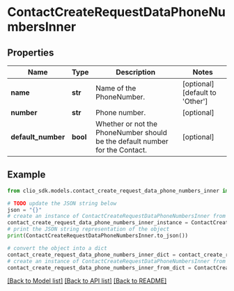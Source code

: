# ContactCreateRequestDataPhoneNumbersInner


## Properties

Name | Type | Description | Notes
------------ | ------------- | ------------- | -------------
**name** | **str** | Name of the PhoneNumber. | [optional] [default to 'Other']
**number** | **str** | Phone number. | [optional] 
**default_number** | **bool** | Whether or not the PhoneNumber should be the default number for the Contact. | [optional] 

## Example

```python
from clio_sdk.models.contact_create_request_data_phone_numbers_inner import ContactCreateRequestDataPhoneNumbersInner

# TODO update the JSON string below
json = "{}"
# create an instance of ContactCreateRequestDataPhoneNumbersInner from a JSON string
contact_create_request_data_phone_numbers_inner_instance = ContactCreateRequestDataPhoneNumbersInner.from_json(json)
# print the JSON string representation of the object
print(ContactCreateRequestDataPhoneNumbersInner.to_json())

# convert the object into a dict
contact_create_request_data_phone_numbers_inner_dict = contact_create_request_data_phone_numbers_inner_instance.to_dict()
# create an instance of ContactCreateRequestDataPhoneNumbersInner from a dict
contact_create_request_data_phone_numbers_inner_from_dict = ContactCreateRequestDataPhoneNumbersInner.from_dict(contact_create_request_data_phone_numbers_inner_dict)
```
[[Back to Model list]](../README.md#documentation-for-models) [[Back to API list]](../README.md#documentation-for-api-endpoints) [[Back to README]](../README.md)


